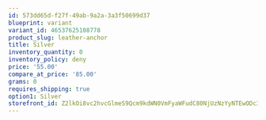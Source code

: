 ```yaml
---
id: 573dd65d-f27f-49ab-9a2a-3a3f50699d37
blueprint: variant
variant_id: 46537625108778
product_slug: leather-anchor
title: Silver
inventory_quantity: 0
inventory_policy: deny
price: '55.00'
compare_at_price: '85.00'
grams: 0
requires_shipping: true
option1: Silver
storefront_id: Z2lkOi8vc2hvcGlmeS9Qcm9kdWN0VmFyaWFudC80NjUzNzYyNTEwODc3OA==
---
```

